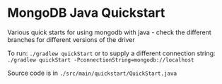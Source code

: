 # MongoDB Java Quickstart

Various quick starts for using mongodb with java - check the different branches for different versions of the driver

To run:  `./gradlew quickStart`
or to supply a different connection string: `./gradlew quickStart -PconnectionString=mongodb://localhost`

Source code is in `./src/main/quickstart/QuickStart.java`
